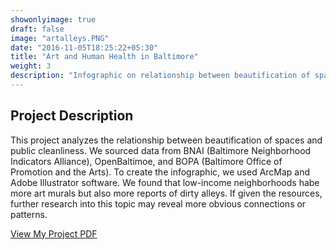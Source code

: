 ```yaml
---
showonlyimage: true
draft: false
image: "artalleys.PNG"
date: "2016-11-05T18:25:22+05:30"
title: "Art and Human Health in Baltimore"
weight: 3
description: "Infographic on relationship between beautification of spaces and public clealiness in Baltimore, MD."
---
```

## Project Description

This project analyzes the relationship between beautification of spaces and public cleanliness. We sourced data from BNAI (Baltimore Neighborhood Indicators Alliance), OpenBaltimoe, and BOPA (Baltimore Office of Promotion and the Arts). To create the infographic, we used ArcMap and Adobe Illustrator software. We found that low-income neighborhoods habe more art murals but also more reports of dirty alleys. If given the resources, further research into this topic may reveal more obvious connections or patterns.

[View My Project PDF](/pdf/doesartcleanalleys.pdf)